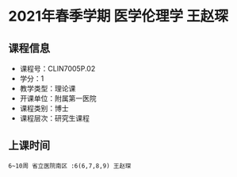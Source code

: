 # 2021年春季学期 医学伦理学 王赵琛






## 课程信息

- 课程号：CLIN7005P.02
- 学分：1
- 教学类型：理论课
- 开课单位：附属第一医院
- 课程类别：博士
- 课程层次：研究生课程

## 上课时间

```
6~10周 省立医院南区 :6(6,7,8,9) 王赵琛
```


